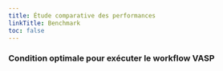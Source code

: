 ```yaml
---
title: Étude comparative des performances
linkTitle: Benchmark
toc: false
---
```


### Condition optimale pour exécuter le workflow VASP





